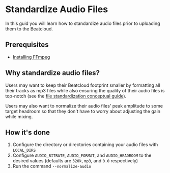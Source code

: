 # Standardize Audio Files

In this guid you will learn how to standardize audio files prior to uploading them to the Beatcloud.

## Prerequisites

* [Installing FFmpeg](../tutorials/getting_started/setup.md#FFmpeg)

## Why standardize audio files?
Users may want to keep their Beatcloud footprint smaller by formatting all their tracks as mp3 files while also ensuring the quality of their audio files is top-notch (see the [file standardization conceptual guide](../conceptual_guides/file_standardization.md#audio-file-format)).

Users may also want to normalize their audio files' peak amplitude to some target headroom so that they don't have to worry about adjusting the gain while mixing.

## How it's done

1. Configure the directory or directories containing your audio files with `LOCAL_DIRS`
1. Configure `AUDIO_BITRATE`, `AUDIO_FORMAT`, and `AUDIO_HEADROOM` to the desired values (defaults are `320k`, `mp3`, and `0.0` respectively)
1. Run the command `--normalize-audio`

